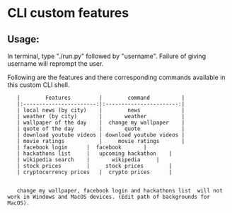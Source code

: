 # CLI custom features

## Usage:

In terminal, type "./run.py" followed by "username". Failure of giving username will reprompt the user.

Following are the features and there corresponding commands available in this custom CLI shell.





       |        Features         |        command          |
       |:-----------------------:|:-----------------------:|
       | local news (by city)    |        news             |
       | weather (by city)       |       weather           |
       | wallpaper of the day    |  change my wallpaper    |
       | quote of the day        |       quote             |
       | download youtube videos | download youtube videos |
       | movie ratings           |     movie ratings       |
       | facebook login		 |	facebook	   |
       | hackathons list 	 |   upcoming hackathon	   |
       | wikipedia search 	 |       wikipedia	   |
       | stock prices		 |     stock prices        |
       | cryptocurrency prices   |	crypto prices	   |
	
       
       change my wallpaper, facebook login and hackathons list  will not work in Windows and MacOS devices. (Edit path of backgrounds for MacOS).
